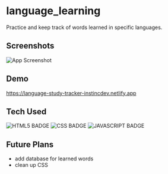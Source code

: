# language_learning

Practice and keep track of words learned in specific languages.

## Screenshots

![App Screenshot](https://via.placeholder.com/468x300?text=App+Screenshot+Here)


## Demo

https://language-study-tracker-instincdev.netlify.app


## Tech Used

![HTML5 BADGE](https://img.shields.io/static/v1?label=|&message=HTML5&color=03989E&style=plastic&logo=html5)  ![CSS BADGE](https://img.shields.io/static/v1?label=|&message=CSS3&color=03989e&style=plastic&logo=css3)  ![JAVASCRIPT BADGE](https://img.shields.io/static/v1?label=|&message=JAVASCRIPT&color=03989e&style=plastic&logo=javascript)


## Future Plans
* add database for learned words
* clean up CSS
